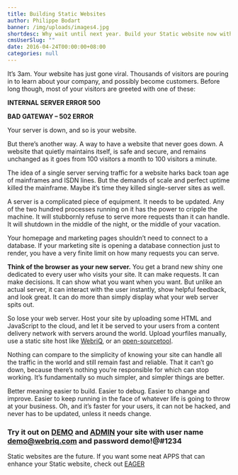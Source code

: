 ```yaml
---
title: Building Static Websites
author: Philippe Bodart
banner: /img/uploads/images4.jpg
shortdesc: Why wait until next year. Build your Static website now without the need of a database or a web server.
cmsUserSlug: ""
date: 2016-04-24T00:00:00+08:00
categories: null
---
```


It’s 3am. Your website has just gone viral. Thousands of visitors are pouring in to learn about your company, and possibly become customers. Before long though, most of your visitors are greeted with one of these:

**INTERNAL SERVER ERROR 500**

**BAD GATEWAY – 502 ERROR**

Your server is down, and so is your website.

But there’s another way. A way to have a website that never goes down. A website that quietly maintains itself, is safe and secure, and remains unchanged as it goes from 100 visitors a month to 100 visitors a minute.

The idea of a single server serving traffic for a website harks back toan age of mainframes and ISDN lines. But the demands of scale and perfect uptime killed the mainframe. Maybe it’s time they killed single-server sites as well.

A server is a complicated piece of equipment. It needs to be updated. Any of the two hundred processes running on it has the power to cripple the machine. It will stubbornly refuse to serve more requests than it can handle. It will shutdown in the middle of the night, or the middle of your vacation.

Your homepage and marketing pages shouldn’t need to connect to a database. If your marketing site is opening a database connection just to render, you have a very finite limit on how many requests you can serve.

**Think of the browser as your new server.** You get a brand new shiny one dedicated to every user who visits your site. It can make requests. It can make decisions. It can show what you want when you want. But unlike an actual server, it can interact with the user instantly, show helpful feedback, and look great. It can do more than simply display what your web server spits out.

So lose your web server. Host your site by uploading some HTML and JavaScript to the cloud, and let it be served to your users from a content delivery network with servers around the world. Upload yourfiles manually, use a static site host like [WebriQ](http://www.app.webriq.com/auth/register), or an [open-sourcetool](https://github.com/EagerIO/Stout).

Nothing can compare to the simplicity of knowing your site can handle all the traffic in the world and still remain fast and reliable. That it can’t go down, because there’s nothing you’re responsible for which can stop working. It’s fundamentally so much simpler, and simpler things are better.

Better meaning easier to build. Easier to debug. Easier to change and improve. Easier to keep running in the face of whatever life is going to throw at your business. Oh, and it’s faster for your users, it can not be hacked, and never has to be updated, unless it needs change.

### **Try it out on [DEMO](http://demo.webriq.com/) and [ADMIN](http://demo/webriq.com/admin) your site with user name [demo@webriq.com](mailto:demo@webriq.com) and password demo!@#1234**


Static websites are the future. 
If you want some neat APPS that can enhance your Static website, check out [EAGER](http://eager.io)

        
